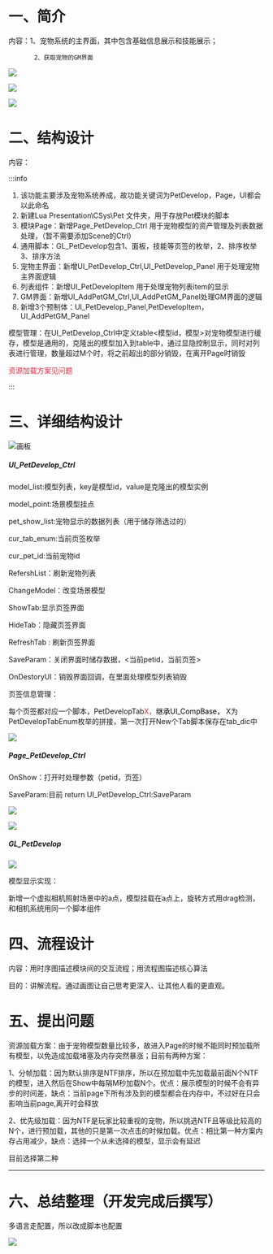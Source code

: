 # 一、简介
内容：1、宠物系统的主界面，其中包含基础信息展示和技能展示；

           2、获取宠物的GM界面

![](https://cdn.nlark.com/yuque/0/2024/png/44744345/1721358010022-80787c9c-ea8e-4f20-b4c0-1798b9d178b8.png)

![](https://cdn.nlark.com/yuque/0/2024/png/44744345/1721358059573-ce0d9b60-d24d-4b5e-ba40-e6476bb01d5a.png)

![](https://cdn.nlark.com/yuque/0/2024/png/44744345/1721358041749-70dbdf07-a4db-4ce6-b83f-a1ff1484334b.png)



# 二、结构设计
内容：

:::info
1. 该功能主要涉及宠物系统养成，故功能关键词为PetDevelop，Page，UI都会以此命名
2. 新建Lua  Presentation\CSys\Pet 文件夹，用于存放Pet模块的脚本
3. 模块Page：新增Page_PetDevelop_Ctrl 用于宠物模型的资产管理及列表数据处理，（暂不需要添加Scene的Ctrl）
4. 通用脚本：GL_PetDevelop包含1、面板，技能等页签的枚举，2、排序枚举 3、排序方法
5. 宠物主界面：新增UI_PetDevelop_Ctrl,UI_PetDevelop_Panel 用于处理宠物主界面逻辑
6. 列表组件：新增UI_PetDevelopItem  用于处理宠物列表item的显示
7. GM界面：新增UI_AddPetGM_Ctrl,UI_AddPetGM_Panel处理GM界面的逻辑
8. 新增3个预制体：UI_PetDevelop_Panel,PetDevelopItem，UI_AddPetGM_Panel 

 模型管理：在UI_PetDevelop_Ctrl中定义table<模型id，模型>对宠物模型进行缓存，模型是通用的，克隆出的模型加入到table中，通过显隐控制显示，同时对列表进行管理，数量超过M个时，将之前超出的部分销毁，在离开Page时销毁

 <font style="color:#DF2A3F;">资源加载方案见问题</font>

:::



# 三、详细结构设计
![画板](https://cdn.nlark.com/yuque/0/2024/jpeg/44744345/1721357747972-6c786fa4-849c-4f84-8235-7c96ac5aff3a.jpeg)

##### UI_PetDevelop_Ctrl
model_list:模型列表，key是模型id，value是克隆出的模型实例

model_point:场景模型挂点

pet_show_list:宠物显示的数据列表（用于储存筛选过的）

cur_tab_enum:当前页签枚举

cur_pet_id:当前宠物id

RefershList：刷新宠物列表

ChangeModel：改变场景模型

ShowTab:显示页签界面

HideTab：隐藏页签界面

RefreshTab : 刷新页签界面

SaveParam：关闭界面时储存数据，<当前petid，当前页签>

OnDestoryUI：销毁界面回调，在里面处理模型列表销毁



页签信息管理：

每个页签都对应一个脚本，PetDevelopTab<font style="color:#DF2A3F;">X，</font><font style="color:#000000;">继承UI_CompBase，</font><font style="color:#DF2A3F;"> </font>X为PetDevelopTabEnum枚举的拼接，第一次打开New个Tab脚本保存在tab_dic中

![](https://cdn.nlark.com/yuque/0/2024/png/44744345/1721358479612-564b39d6-81d7-48cb-8a55-97f509c39eb2.png)

##### Page_PetDevelop_Ctrl
OnShow：打开时处理参数（petid，页签）

SaveParam:目前 return  UI_PetDevelop_Ctrl:SaveParam

![](https://cdn.nlark.com/yuque/0/2024/png/44744345/1721357467059-587b63bb-33df-4538-ac8d-1dc3bcb32331.png)

![](https://cdn.nlark.com/yuque/0/2024/png/44744345/1721357575441-8dfdd74c-a582-43f6-91c8-e7c56d447e9c.png)



##### GL_PetDevelop
![](https://cdn.nlark.com/yuque/0/2024/png/44744345/1721307477832-1f3b4eb9-bc40-4b85-85d7-0073387e10b6.png)



模型显示实现：

新增一个虚拟相机照射场景中的a点，模型挂载在a点上，旋转方式用drag检测，和相机系统用同一个脚本组件





# 四、流程设计
内容：用时序图描述模块间的交互流程；用流程图描述核心算法

目的：讲解流程。通过画图让自己思考更深入、让其他人看的更直观。



# 五、提出问题
  资源加载方案：由于宠物模型数量比较多，故进入Page的时候不能同时预加载所有模型，以免造成加载堵塞及内存突然暴涨；目前有两种方案：

1、分帧加载：因为默认排序是NTF排序，所以在预加载中先加载最前面N个NTF的模型，进入然后在Show中每隔M秒加载N个。优点：展示模型的时候不会有异步的时间差，缺点：当前page下所有涉及到的模型都会在内存中，不过好在只会影响当前page,离开时会释放

2、优先级加载：因为NTF是玩家比较重视的宠物，所以挑选NTF且等级比较高的N个，进行预加载，其他的只是第一次点击的时候加载。优点：相比第一种方案内存占用减少，缺点：选择一个从未选择的模型，显示会有延迟

目前选择第二种



---

# 六、总结整理（开发完成后撰写）
多语言走配置，所以改成脚本也配置

![](https://cdn.nlark.com/yuque/0/2024/png/44744345/1721712895492-792d923e-3208-4198-a8ad-fd37269d9ea4.png)

